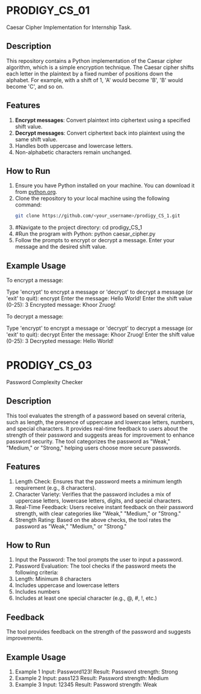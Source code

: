 # PRODIGY_CS_01
Caesar Cipher Implementation for Internship Task.
## Description
This repository contains a Python implementation of the Caesar cipher algorithm, which is a simple encryption technique. The Caesar cipher shifts each letter in the plaintext by a fixed number of positions down the alphabet. For example, with a shift of 1, 'A' would become 'B', 'B' would become 'C', and so on.

## Features
1. **Encrypt messages**: Convert plaintext into ciphertext using a specified shift value.
2. **Decrypt messages**: Convert ciphertext back into plaintext using the same shift value.
3. Handles both uppercase and lowercase letters.
4. Non-alphabetic characters remain unchanged.

## How to Run
1. Ensure you have Python installed on your machine. You can download it from [python.org](https://www.python.org/).
2. Clone the repository to your local machine using the following command:
   ```bash
   git clone https://github.com/<your_username>/prodigy_CS_1.git
3. #Navigate to the project directory:
   cd prodigy_CS_1
4. #Run the program with Python:
   python caesar_cipher.py
5. Follow the prompts to encrypt or decrypt a message. Enter your message and the desired shift value.

## Example Usage
To encrypt a message:

Type 'encrypt' to encrypt a message or 'decrypt' to decrypt a message (or 'exit' to quit): encrypt
Enter the message: Hello World!
Enter the shift value (0-25): 3
Encrypted message: Khoor Zruog!

To decrypt a message:

Type 'encrypt' to encrypt a message or 'decrypt' to decrypt a message (or 'exit' to quit): decrypt
Enter the message: Khoor Zruog!
Enter the shift value (0-25): 3
Decrypted message: Hello World!




# PRODIGY_CS_03
Password Complexity Checker
## Description
This tool evaluates the strength of a password based on several criteria, such as length, the presence of uppercase and lowercase letters, numbers, and special characters. It provides real-time feedback to users about the strength of their password and suggests areas for improvement to enhance password security. The tool categorizes the password as "Weak," "Medium," or "Strong," helping users choose more secure passwords.

## Features
1. Length Check: Ensures that the password meets a minimum length requirement (e.g., 8 characters).
2. Character Variety: Verifies that the password includes a mix of uppercase letters, lowercase letters, digits, and special characters.
3. Real-Time Feedback: Users receive instant feedback on their password strength, with clear categories like "Weak," "Medium," or "Strong."
4. Strength Rating: Based on the above checks, the tool rates the password as "Weak," "Medium," or "Strong."

## How to Run
1. Input the Password: The tool prompts the user to input a password.
2. Password Evaluation: The tool checks if the password meets the following criteria:
3. Length: Minimum 8 characters
4. Includes uppercase and lowercase letters
5. Includes numbers
6. Includes at least one special character (e.g., @, #, !, etc.)

## Feedback
The tool provides feedback on the strength of the password and suggests improvements.

## Example Usage
1. Example 1
Input: Password123!
Result: Password strength: Strong
2. Example 2
Input: pass123
Result: Password strength: Medium
3. Example 3
Input: 12345
Result: Password strength: Weak





